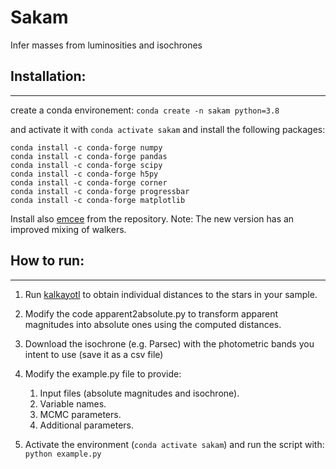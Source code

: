 # Sakam
Infer masses from luminosities and isochrones

## Installation:
----------------
create a conda environement:
```conda create -n sakam python=3.8```

and activate it with ``conda activate sakam``
and install the following packages:
```
conda install -c conda-forge numpy
conda install -c conda-forge pandas
conda install -c conda-forge scipy
conda install -c conda-forge h5py
conda install -c conda-forge corner
conda install -c conda-forge progressbar
conda install -c conda-forge matplotlib
```
Install also [emcee](https://github.com/dfm/emcee) from the repository.
Note: The new version has an improved mixing of walkers.

## How to run:
--------------
1. Run [kalkayotl](https://github.com/olivares-j/Kalkayotl) to obtain individual distances to the stars in your sample.
2. Modify the code apparent2absolute.py to transform apparent magnitudes into absolute ones using the computed distances.
3. Download the isochrone (e.g. Parsec) with the photometric bands you intent to use (save it as a csv file)
4. Modify the example.py file to provide:

   1. Input files (absolute magnitudes and isochrone). 
   2. Variable names. 
   3. MCMC parameters. 
   4. Additional parameters. 
5. Activate the environment (``conda activate sakam``) and run the script with: ``python example.py``
